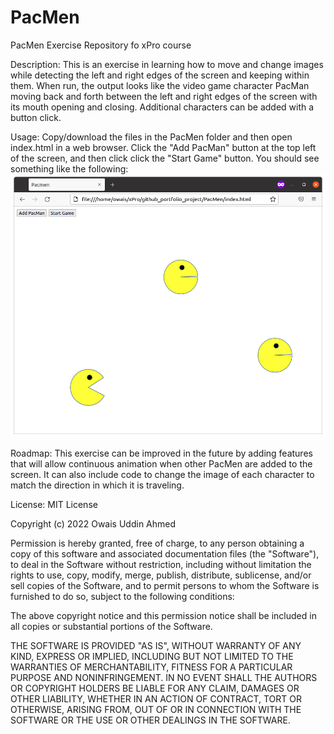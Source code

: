 # PacMen
PacMen Exercise Repository fo xPro course

Description: This is an exercise in learning how to move and change images while detecting the left and right edges of the screen and keeping within them. When run, the output looks like the video game character PacMan moving back and forth between the left and right edges of the screen with its mouth opening and closing. Additional characters can be added with a button click.

Usage: Copy/download the files in the PacMen folder and then open index.html in a web browser. Click the "Add PacMan" button at the top left of the screen, and then click click the "Start Game" button. You should see something like the following:
<br/>
<img src="./pacmen.png" />

Roadmap: This exercise can be improved in the future by adding features that will allow continuous animation when other PacMen are added to the screen. It can also include code to change the image of each character to match the direction in which it is traveling.

License: MIT License

Copyright (c) 2022 Owais Uddin Ahmed

Permission is hereby granted, free of charge, to any person obtaining a copy
of this software and associated documentation files (the "Software"), to deal
in the Software without restriction, including without limitation the rights
to use, copy, modify, merge, publish, distribute, sublicense, and/or sell
copies of the Software, and to permit persons to whom the Software is
furnished to do so, subject to the following conditions:

The above copyright notice and this permission notice shall be included in all
copies or substantial portions of the Software.

THE SOFTWARE IS PROVIDED "AS IS", WITHOUT WARRANTY OF ANY KIND, EXPRESS OR
IMPLIED, INCLUDING BUT NOT LIMITED TO THE WARRANTIES OF MERCHANTABILITY,
FITNESS FOR A PARTICULAR PURPOSE AND NONINFRINGEMENT. IN NO EVENT SHALL THE
AUTHORS OR COPYRIGHT HOLDERS BE LIABLE FOR ANY CLAIM, DAMAGES OR OTHER
LIABILITY, WHETHER IN AN ACTION OF CONTRACT, TORT OR OTHERWISE, ARISING FROM,
OUT OF OR IN CONNECTION WITH THE SOFTWARE OR THE USE OR OTHER DEALINGS IN THE
SOFTWARE.
